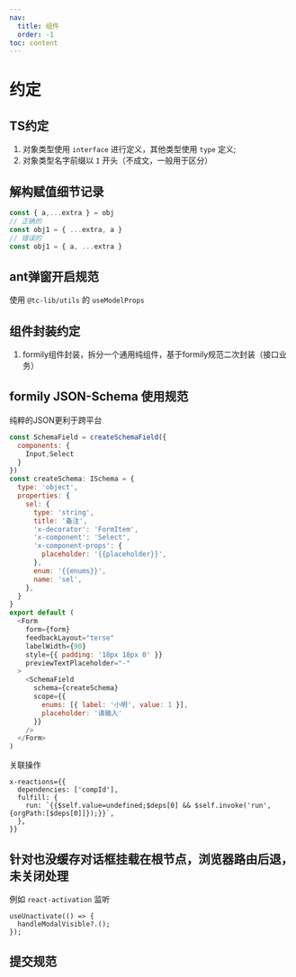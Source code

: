 ```yaml
---
nav: 
  title: 组件
  order: -1
toc: content
---
```


# 约定

## TS约定

1. 对象类型使用 `interface` 进行定义，其他类型使用 `type` 定义;
2. 对象类型名字前缀以 `I` 开头（不成文，一般用于区分）

## 解构赋值细节记录
```javascript
const { a,...extra } = obj
// 正确的 
const obj1 = { ...extra, a }
// 错误的
const obj1 = { a, ...extra }
```
## ant弹窗开启规范
使用 `@tc-lib/utils` 的 `useModelProps`

## 组件封装约定
1. formily组件封装，拆分一个通用纯组件，基于formily规范二次封装（接口业务）

## formily JSON-Schema 使用规范
纯粹的JSON更利于跨平台
```js
const SchemaField = createSchemaField({
  components: {
    Input,Select
  }
})
const createSchema: ISchema = {
  type: 'object',
  properties: {
    sel: {
      type: 'string',
      title: '备注',
      'x-decorator': 'FormItem',
      'x-component': 'Select',
      'x-component-props': {
        placeholder: '{{placeholder}}',
      },
      enum: '{{enums}}',
      name: 'sel',
    },
  }
}
export default (
  <Form
    form={form}
    feedbackLayout="terse"
    labelWidth={90}
    style={{ padding: '18px 18px 0' }}
    previewTextPlaceholder="-"
  >
    <SchemaField
      schema={createSchema}
      scope={{
        enums: [{ label: '小明', value: 1 }],
        placeholder: '请输入'
      }}
    />
  </Form>
)
```
关联操作
```
x-reactions={{
  dependencies: ['compId'],
  fulfill: {
    run: `{{$self.value=undefined;$deps[0] && $self.invoke('run',{orgPath:[$deps[0]]});}}`,
  },
}}
```
## 针对也没缓存对话框挂载在根节点，浏览器路由后退，未关闭处理
例如 `react-activation` 监听
```
useUnactivate(() => {
  handleModalVisible?.();
});
```
## 提交规范
